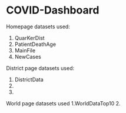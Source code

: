 # COVID-Dashboard
Homepage datasets used:
1. QuarKerDist
2. PatientDeathAge
3. MainFile
4. NewCases

District page datasets used:
1. DistrictData
2. 
3. 

World page datasets used
1.WorldDataTop10
2.
